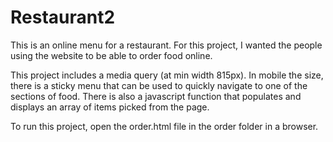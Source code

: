 # Restaurant2

This is an online menu for a restaurant. For this project, I wanted the people using the website to be able to order food online.

This project includes a media query (at min width 815px).
In mobile the size, there is a sticky menu that can be used to quickly navigate to one of the sections of food.
There is also a javascript function that populates and displays an array of items picked from the page.

To run this project, open the order.html file in the order folder in a browser.
